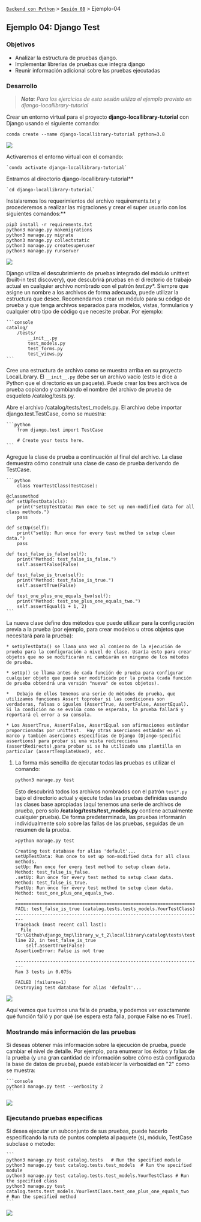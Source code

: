 [`Backend con Python`](../../Readme.md) > [`Sesión 08`](../Readme.md) > Ejemplo-04
## Ejemplo 04: Django Test

### Objetivos
- Analizar la estructura de pruebas django.
- Implementar librerias de pruebas que integra django
- Reunir información adicional sobre las pruebas ejecutadas

### Desarrollo

>*__Nota__: Para los ejercicios de esta sesión utiliza el ejemplo provisto en django-locallibrary-tutorial*

Crear un entorno virtual para el proyecto **django-locallibrary-tutorial** con Django usando el siguiente comando:

`conda create --name django-locallibrary-tutorial python=3.8`

![](img/1.jpeg)

Activaremos el entorno virtual con el comando:

	`conda activate django-locallibrary-tutorial`

 Entramos al directorio django-locallibrary-tutorial**

	`cd django-locallibrary-tutorial`

Instalaremos los requerimientos del archivo requirements.txt y procederemos a realizar las migraciones y crear el super usuario con los siguientes comandos:**

   ```
   pip3 install -r requirements.txt
   python3 manage.py makemigrations
   python3 manage.py migrate
   python3 manage.py collectstatic
   python3 manage.py createsuperuser
   python3 manage.py runserver
   ```
![](img/2.jpeg)

Django utiliza el descubrimiento de pruebas integrado del módulo unittest (built-in test discovery), que descubrirá pruebas en el directorio de trabajo actual en cualquier archivo nombrado con el patrón **test*.py**. Siempre que asigne un nombre a los archivos de forma adecuada, puede utilizar la estructura que desee. Recomendamos crear un módulo para su código de prueba y que tenga archivos separados para modelos, vistas, formularios y cualquier otro tipo de código que necesite probar. Por ejemplo:

	```console
	catalog/
  		/tests/
		    __init__.py
		    test_models.py
		    test_forms.py
		    test_views.py
	```

Cree una estructura de archivo como se muestra arriba en su proyecto  LocalLibrary. El  `__init__.py` debe ser un archivo vacío (esto le dice a Python que el directorio es un paquete). Puede crear los tres archivos de prueba copiando y cambiando el nombre del archivo de prueba de esqueleto /catalog/tests.py.

Abre el archivo /catalog/tests/test_models.py. El archivo debe importar django.test.TestCase, como se muestra:

	```python
		from django.test import TestCase

		# Create your tests here.
	```

Agregue la clase de prueba a continuación al final del archivo. La clase demuestra cómo construir una clase de caso de prueba derivando de TestCase.

	```python
		class YourTestClass(TestCase):

    @classmethod
    def setUpTestData(cls):
        print("setUpTestData: Run once to set up non-modified data for all class methods.")
        pass

    def setUp(self):
        print("setUp: Run once for every test method to setup clean data.")
        pass

    def test_false_is_false(self):
        print("Method: test_false_is_false.")
        self.assertFalse(False)

    def test_false_is_true(self):
        print("Method: test_false_is_true.")
        self.assertTrue(False)

    def test_one_plus_one_equals_two(self):
        print("Method: test_one_plus_one_equals_two.")
        self.assertEqual(1 + 1, 2)
    ```

La nueva clase define dos métodos que puede utilizar para la configuración previa a la prueba (por ejemplo, para crear modelos u otros objetos que necesitará para la prueba):

	* setUpTestData() se llama una vez al comienzo de la ejecución de prueba para la configuración a nivel de clase. Usaría esto para crear objetos que no se modificarán ni cambiarán en ninguno de los métodos de prueba.
	
	* setUp() se llama antes de cada función de prueba para configurar cualquier objeto que pueda ser modificado por la prueba (cada función de prueba obtendrá una versión "nueva" de estos objetos).

	* 	Debajo de ellos tenemos una serie de métodos de prueba, que utilizamos funciones Assert toprobar si las condiciones son verdaderas, falsas o iguales (AssertTrue, AssertFalse, AssertEqual). Si la condición no se evalúa como se esperaba, la prueba fallará y reportará el error a su consola.

	* Los AssertTrue, AssertFalse, AssertEqual son afirmaciones estándar proporcionadas por unittest.  Hay otras aserciones estándar en el marco y también aserciones específicas de Django (Django-specific assertions) para probar si una vista redirecciona (assertRedirects),para probar si se ha utilizado una plantilla en particular (assertTemplateUsed), etc.

1. La forma más sencilla de ejecutar todas las pruebas es utilizar el comando:

	```python
	python3 manage.py test
	```
	
	Esto descubrirá todos los archivos nombrados con el patrón `test*.py` bajo el directorio actual y ejecute todas las pruebas definidas usando las clases base apropiadas (aquí tenemos una serie de archivos de prueba, pero solo **/catalog/tests/test_models.py** contiene actualmente cualquier prueba). De forma predeterminada, las pruebas informarán individualmente solo sobre las fallas de las pruebas, seguidas de un resumen de la prueba.
	
	```console
	>python manage.py test

	Creating test database for alias 'default'...
	setUpTestData: Run once to set up non-modified data for all class methods.
	setUp: Run once for every test method to setup clean data.
	Method: test_false_is_false.
	.setUp: Run once for every test method to setup clean data.
	Method: test_false_is_true.
	FsetUp: Run once for every test method to setup clean data.
	Method: test_one_plus_one_equals_two.
	.
	======================================================================
	FAIL: test_false_is_true (catalog.tests.tests_models.YourTestClass)
	----------------------------------------------------------------------
	Traceback (most recent call last):
	  File "D:\Github\django_tmp\library_w_t_2\locallibrary\catalog\tests\tests_models.py", line 22, in test_false_is_true
	    self.assertTrue(False)
	AssertionError: False is not true
	
	----------------------------------------------------------------------
	Ran 3 tests in 0.075s
	
	FAILED (failures=1)
	Destroying test database for alias 'default'...
	```
	
![](img/3.jpeg)

Aquí vemos que tuvimos una falla de prueba, y podemos ver exactamente qué función falló y por qué (se espera esta falla, porque False no es True!).

### Mostrando más información de las pruebas

Si deseas obtener más información sobre la ejecución de prueba, puede cambiar el nivel de detalle. Por ejemplo, para enumerar los éxitos y fallas de la prueba (y una gran cantidad de información sobre cómo está configurada la base de datos de prueba), puede establecer la verbosidad en "2" como se muestra:

	```console
	python3 manage.py test --verbosity 2
	```
	
![](img/4.png)

### Ejecutando pruebas especificas

Si desea ejecutar un subconjunto de sus pruebas, puede hacerlo especificando la ruta de puntos completa al paquete (s), módulo, TestCase subclase o metodo:

	```
	python3 manage.py test catalog.tests   # Run the specified module
	python3 manage.py test catalog.tests.test_models  # Run the specified module
	python3 manage.py test catalog.tests.test_models.YourTestClass # Run the specified class
	python3 manage.py test catalog.tests.test_models.YourTestClass.test_one_plus_one_equals_two  # Run the specified method
	```
	
![](img/5.png)